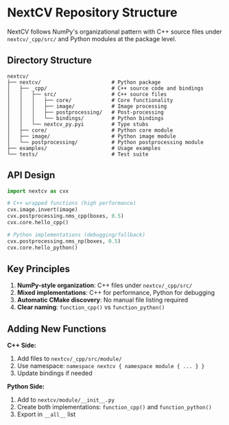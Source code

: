 # NextCV Repository Structure

NextCV follows NumPy's organizational pattern with C++ source files under `nextcv/_cpp/src/` and Python modules at the package level.

## Directory Structure

```
nextcv/
├── nextcv/                       # Python package
│   ├── _cpp/                     # C++ source code and bindings
│   │   ├── src/                  # C++ source files
│   │   │   ├── core/             # Core functionality
│   │   │   ├── image/            # Image processing
│   │   │   ├── postprocessing/   # Post-processing
│   │   │   └── bindings/         # Python bindings
│   │   └── nextcv_py.pyi         # Type stubs
│   ├── core/                     # Python core module
│   ├── image/                    # Python image module
│   └── postprocessing/           # Python postprocessing module
├── examples/                     # Usage examples
└── tests/                        # Test suite
```

## API Design

```python
import nextcv as cvx

# C++ wrapped functions (high performance)
cvx.image.invert(image)
cvx.postprocessing.nms_cpp(boxes, 0.5)
cvx.core.hello_cpp()

# Python implementations (debugging/fallback)
cvx.postprocessing.nms_np(boxes, 0.5)
cvx.core.hello_python()
```

## Key Principles

1. **NumPy-style organization**: C++ files under `nextcv/_cpp/src/`
2. **Mixed implementations**: C++ for performance, Python for debugging
3. **Automatic CMake discovery**: No manual file listing required
4. **Clear naming**: `function_cpp()` vs `function_python()`

## Adding New Functions

**C++ Side:**
1. Add files to `nextcv/_cpp/src/module/`
2. Use namespace: `namespace nextcv { namespace module { ... } }`
3. Update bindings if needed

**Python Side:**
1. Add to `nextcv/module/__init__.py`
2. Create both implementations: `function_cpp()` and `function_python()`
3. Export in `__all__` list
